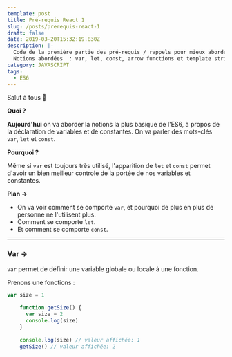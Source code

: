 ```yaml
---
template: post
title: Pré-requis React 1
slug: /posts/prerequis-react-1
draft: false
date: 2019-03-20T15:32:19.830Z
description: |-
  Code de la première partie des pré-requis / rappels pour mieux aborder React.
  Notions abordées  : var, let, const, arrow functions et template strings
category: JAVASCRIPT
tags:
  - ES6
---
```

Salut à tous 👋

**Quoi ?** 

**Aujourd'hui** on va aborder la notions la plus basique de l'ES6, à propos de la déclaration de variables et de constantes. On va parler des mots-clés `var`, `let` et `const`.

**Pourquoi ?**

Même si `var` est toujours très utilisé, l'apparition de `let` et `const` permet d'avoir un bien meilleur controle de la portée de nos variables et constantes.

**Plan →**

- On va voir comment se comporte `var`, et pourquoi de plus en plus de personne ne l'utilisent plus.
- Comment se comporte `let`.
- Et comment se comporte `const`.

---

### Var →

`var` permet de définir une variable globale ou locale à une fonction.

Prenons une fonctions :
```javascript
var size = 1
    
    function getSize() {
      var size = 2
      console.log(size)
    }
    
    console.log(size) // valeur affichée: 1
    getSize() // valeur affichée: 2
```
